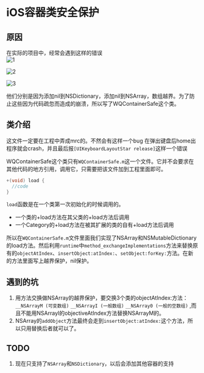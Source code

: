 # iOS容器类安全保护
## 原因
在实际的项目中，经常会遇到这样的错误  
![1](https://raw.githubusercontent.com/decemberLi/WQContainerSafe/master/1.png)  

![2](https://raw.githubusercontent.com/decemberLi/WQContainerSafe/master/2.png)  

![3](https://raw.githubusercontent.com/decemberLi/WQContainerSafe/master/3.png)  

他们分别是因为添加nil到NSDictionary，添加nil到NSArray，数组越界。为了防止这些因为代码疏忽而造成的崩溃，所以写了WQContainerSafe这个类。
## 类介绍
这文件一定要在工程中弄成mrc的。不然会有这样一个bug   在弹出键盘后home出程序就会crash，并且最后报`[UIKeyboardLayoutStar release]`这样一个错误

WQContainerSafe这个类只有`WQContainerSafe.m`这一个文件。它并不会要求在其他代码的地方引用，调用它，只需要把该文件加到工程里面即可。  
```Objective-C
+(void) load {
  //code
}
```
`load`函数是在一个类第一次初始化的时候调用的。
* 一个类的+load方法在其父类的+load方法后调用
* 一个Category的+load方法在被其扩展的类的自有+load方法后调用

所以在`WQContainerSafe.m`文件里面我们实现了NSArray和NSMutableDictionary的load方法。然后利用`runtime`中`method_exchangeImplementations`方法来替换原有的`objectAtIndex`、`insertObject:atIndex:`、`setObject:forKey:`方法。在新的方法里面写上越界保护，nil保护。

## 遇到的坑
1. 用方法交换做NSArray的越界保护，要交换3个类的objectAtIndex:方法： `__NSArrayM (可变数组)` `__NSArrayI (一般数组)` `__NSArray0 (一般的空数组)` ,而且不能用NSArrayI的objectiveAtIndex方法替换NSArrayM的。
2. NSArray的`addObject`方法最终会走到`insertObject:atIndex:`这个方法，所以只用替换后者就可以了。

## TODO
1. 现在只支持了`NSArray`和`NSDictionary`，以后会添加其他容器的支持
